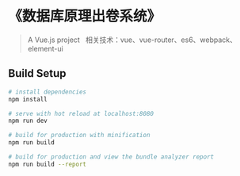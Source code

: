 # 《数据库原理出卷系统》

> A Vue.js project   相关技术：vue、vue-router、es6、webpack、element-ui

## Build Setup

``` bash
# install dependencies
npm install

# serve with hot reload at localhost:8080
npm run dev

# build for production with minification
npm run build

# build for production and view the bundle analyzer report
npm run build --report
```

